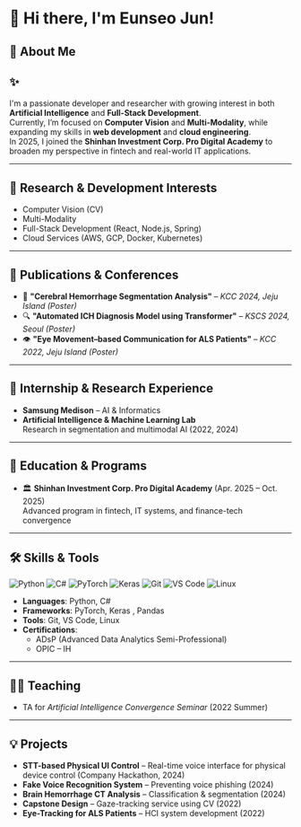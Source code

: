 # 👋 Hi there, I'm Eunseo Jun!
  
## 🧠 About Me

## ✨ 


I'm a passionate developer and researcher with growing interest in both **Artificial Intelligence** and **Full-Stack Development**.  
Currently, I’m focused on **Computer Vision** and **Multi-Modality**, while expanding my skills in **web development** and **cloud engineering**.  
In 2025, I joined the **Shinhan Investment Corp. Pro Digital Academy** to broaden my perspective in fintech and real-world IT applications.

---

## 🧪 Research & Development Interests
- Computer Vision (CV)  
- Multi-Modality  
- Full-Stack Development (React, Node.js, Spring)  
- Cloud Services (AWS, GCP, Docker, Kubernetes)

---

## 📝 Publications & Conferences
- 🧠 **"Cerebral Hemorrhage Segmentation Analysis"** – *KCC 2024, Jeju Island (Poster)*  
- 🔍 **"Automated ICH Diagnosis Model using Transformer"** – *KSCS 2024, Seoul (Poster)*  
- 👁️ **"Eye Movement–based Communication for ALS Patients"** – *KCC 2022, Jeju Island (Poster)*

---

## 💼 Internship & Research Experience
- **Samsung Medison** – AI & Informatics
- **Artificial Intelligence & Machine Learning Lab**  
  Research in segmentation and multimodal AI (2022, 2024)

---

## 🚀 Education & Programs
- 🏛️ **Shinhan Investment Corp. Pro Digital Academy** (Apr. 2025 – Oct. 2025)  
  Advanced program in fintech, IT systems, and finance-tech convergence  

---

## 🛠️ Skills & Tools

<p align="left">
  <img src="https://img.shields.io/badge/Python-3776AB?style=flat&logo=python&logoColor=white" alt="Python" />
  <img src="https://img.shields.io/badge/C%23-239120?style=flat&logo=c-sharp&logoColor=white" alt="C#" />
  <img src="https://img.shields.io/badge/PyTorch-EE4C2C?style=flat&logo=pytorch&logoColor=white" alt="PyTorch" />
  <img src="https://img.shields.io/badge/Keras-D00000?style=flat&logo=keras&logoColor=white" alt="Keras" />
  <img src="https://img.shields.io/badge/Git-F05032?style=flat&logo=git&logoColor=white" alt="Git" />
  <img src="https://img.shields.io/badge/VS%20Code-007ACC?style=flat&logo=visual-studio-code&logoColor=white" alt="VS Code" />
  <img src="https://img.shields.io/badge/Linux-FCC624?style=flat&logo=linux&logoColor=white" alt="Linux" />
</p>



- **Languages**: Python, C#  
- **Frameworks**: PyTorch, Keras , Pandas
- **Tools**: Git, VS Code, Linux  
- **Certifications**:  
  - ADsP (Advanced Data Analytics Semi-Professional)  
  - OPIC – IH

---

## 🧑‍🏫 Teaching
- TA for *Artificial Intelligence Convergence Seminar* (2022 Summer)

---

## 💡 Projects
- **STT-based Physical UI Control** – Real-time voice interface for physical device control (Company Hackathon, 2024)  
- **Fake Voice Recognition System** – Preventing voice phishing (2024)  
- **Brain Hemorrhage CT Analysis** – Classification & segmentation (2024)  
- **Capstone Design** – Gaze-tracking service using CV (2022)  
- **Eye-Tracking for ALS Patients** – HCI system development (2022)

